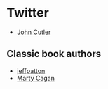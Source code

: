 # Twitter

- [John Cutler](https://twitter.com/johncutlefish)

## Classic book authors

- [jeffpatton](https://twitter.com/jeffpatton)
- [Marty Cagan](https://twitter.com/cagan)
